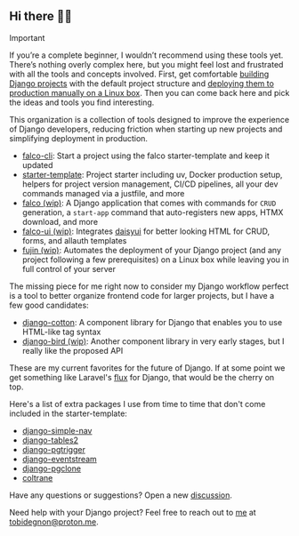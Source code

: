 ## Hi there 👋🏾

> [!Important]
> If you’re a complete beginner, I wouldn’t recommend using these tools yet. There’s nothing overly complex here, but you might feel lost and frustrated with all the tools and concepts involved.
> First, get comfortable [building Django projects](https://docs.djangoproject.com/en/dev/intro/tutorial01/) with the default project structure and [deploying them to production manually on
> a Linux box](https://falco.oluwatobi.dev/guides/deployment.html). Then you can come back here and pick the ideas and tools you find interesting.

This organization is a collection of tools designed to improve the experience of Django developers, reducing friction when starting up new projects and simplifying deployment in production.

- [falco-cli](https://github.com/falcopackages/falco-cli): Start a project using the falco starter-template and keep it updated
- [starter-template](https://github.com/falcopackages/starter-template): Project starter including uv, Docker production setup, helpers for project version management, CI/CD pipelines, all your dev commands managed via a justfile, and more
- [falco (wip)](https://github.com/falcopackages/falco): A Django application that comes with commands for `CRUD` generation, a `start-app` command that auto-registers new apps, HTMX download, and more
- [falco-ui (wip)](https://github.com/falcopackages/falco-ui): Integrates [daisyui](https://daisyui.com/) for better looking HTML for CRUD, forms, and allauth templates
- [fujin (wip)](https://github.com/falcopackages/fujin): Automates the deployment of your Django project (and any project following a few prerequisites) on a Linux box while leaving you in full control of your server

The missing piece for me right now to consider my Django workflow perfect is a tool to better organize frontend code for larger projects, but I have a few good candidates:

- [django-cotton](github.com/wrabit/django-cotton): A component library for Django that enables you to use HTML-like tag syntax
- [django-bird (wip)](https://github.com/joshuadavidthomas/django-bird): Another component library in very early stages, but I really like the proposed API

These are my current favorites for the future of Django. If at some point we get something like Laravel's [flux](https://fluxui.dev/) for Django, that would be the cherry on top.

Here's a list of extra packages I use from time to time that don't come included in the starter-template:

- [django-simple-nav](https://github.com/westerveltco/django-simple-nav)
- [django-tables2](https://github.com/jieter/django-tables2)
- [django-pgtrigger](https://github.com/Opus10/django-pgtrigger)
- [django-eventstream](https://github.com/fanout/django-eventstream)
- [django-pgclone](https://github.com/Opus10/django-pgclone)
- [coltrane](https://github.com/adamghill/coltrane)

Have any questions or suggestions? Open a new [discussion](https://github.com/orgs/falcopackages/discussions).

Need help with your Django project? Feel free to reach out to [me](https://github.com/Tobi-De) at [tobidegnon@proton.me](mailto:tobidegnon@proton.me).

